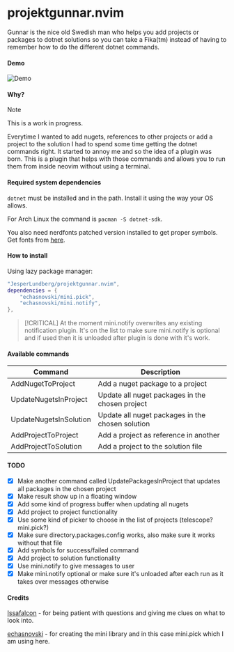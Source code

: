 # projektgunnar.nvim

Gunnar is the nice old Swedish man who helps you add projects or packages to dotnet solutions so you can take a Fika(tm) instead of having to remember how to do the different dotnet commands.

#### Demo

![Demo](https://github.com/JesperLundberg/projektgunnar.nvim/assets/4082519/827ac4be-9e47-42bd-a015-88e08d3a1f4a)

#### Why?

> [!NOTE]
> This is a work in progress.

Everytime I wanted to add nugets, references to other projects or add a project to the solution I had to spend some time getting the dotnet commands right. It started to annoy me and so the idea of a plugin was born. This is a plugin that helps with those commands and allows you to run them from inside neovim without using a terminal.

#### Required system dependencies

`dotnet` must be installed and in the path.
Install it using the way your OS allows.

For Arch Linux the command is `pacman -S dotnet-sdk`.

You also need nerdfonts patched version installed to get proper symbols.
Get fonts from [here](https://github.com/ryanoasis/nerd-fonts).

#### How to install

Using lazy package manager:

```lua
"JesperLundberg/projektgunnar.nvim",
dependencies = {
    "echasnovski/mini.pick",
    "echasnovski/mini.notify",
},
```

> [!CRITICAL]
> At the moment mini.notify overwrites any existing notification plugin. It's on the list to make sure mini.notify is optional and if used then it is unloaded after plugin is done with it's work.

#### Available commands

| Command                | Description                                      |
| ---------------------- | ------------------------------------------------ |
| AddNugetToProject      | Add a nuget package to a project                 |
| UpdateNugetsInProject  | Update all nuget packages in the chosen project  |
| UpdateNugetsInSolution | Update all nuget packages in the chosen solution |
| AddProjectToProject    | Add a project as reference in another            |
| AddProjectToSolution   | Add a project to the solution file               |

#### TODO

- [x] Make another command called UpdatePackagesInProject that updates all packages in the chosen project
- [x] Make result show up in a floating window
- [x] Add some kind of progress buffer when updating all nugets
- [x] Add project to project functionality
- [x] Use some kind of picker to choose in the list of projects (telescope? mini.pick?)
- [x] Make sure directory.packages.config works, also make sure it works without that file
- [x] Add symbols for success/failed command
- [x] Add project to solution functionality
- [x] Use mini.notify to give messages to user
- [x] Make mini.notify optional or make sure it's unloaded after each run as it takes over messages otherwise

#### Credits

[Issafalcon](https://github.com/Issafalcon/) - for being patient with questions and giving me clues on what to look into.

[echasnovski](https://github.com/echasnovski) - for creating the mini library and in this case mini.pick which I am using here.
